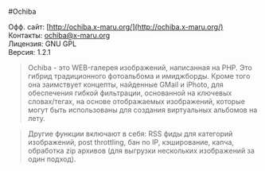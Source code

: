 #Ochiba

Офф. сайт: [http://ochiba.x-maru.org/](http://ochiba.x-maru.org/)<br />
Контакты: [ochiba@x-maru.org](mailto:ochiba@x-maru.org)<br />
Лицензия: GNU GPL<br />
Версия: 1.2.1

>Ochiba - это WEB-галерея изображений, написанная на PHP. Это гибрид традиционного фотоальбома и имиджборды. 
Кроме того она заимствует концепты, найденные GMail и iPhoto, для обеспечения гибкой фильтрации, основанной на ключевых словах/тегах, на основе отображаемых изображений, которые могут быть использованы для создания виртуальных альбомов на лету.

>Другие функции включают в себя: RSS фиды для категорий изображений, post throttling, бан по IP, кэширование, капча, обработка zip архивов (для выгрузки нескольких изображений за один подход).